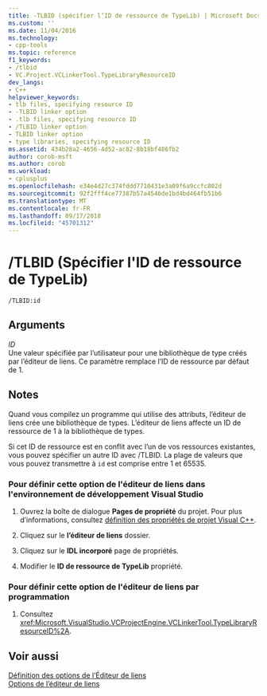 ```yaml
---
title: -TLBID (spécifier l’ID de ressource de TypeLib) | Microsoft Docs
ms.custom: ''
ms.date: 11/04/2016
ms.technology:
- cpp-tools
ms.topic: reference
f1_keywords:
- /tlbid
- VC.Project.VCLinkerTool.TypeLibraryResourceID
dev_langs:
- C++
helpviewer_keywords:
- tlb files, specifying resource ID
- -TLBID linker option
- .tlb files, specifying resource ID
- /TLBID linker option
- TLBID linker option
- type libraries, specifying resource ID
ms.assetid: 434b28a2-4656-4d52-ac82-8b18bf486fb2
author: corob-msft
ms.author: corob
ms.workload:
- cplusplus
ms.openlocfilehash: e34e4d27c374fddd7710431e3a09f6a9ccfc802d
ms.sourcegitcommit: 92f2fff4ce77387b57a4546de1bd4bd464fb51b6
ms.translationtype: MT
ms.contentlocale: fr-FR
ms.lasthandoff: 09/17/2018
ms.locfileid: "45701312"
---
```

# <a name="tlbid-specify-resource-id-for-typelib"></a>/TLBID (Spécifier l'ID de ressource de TypeLib)

```
/TLBID:id
```

## <a name="arguments"></a>Arguments

*ID*<br/>
Une valeur spécifiée par l’utilisateur pour une bibliothèque de type créés par l’éditeur de liens. Ce paramètre remplace l’ID de ressource par défaut de 1.

## <a name="remarks"></a>Notes

Quand vous compilez un programme qui utilise des attributs, l’éditeur de liens crée une bibliothèque de types. L’éditeur de liens affecte un ID de ressource de 1 à la bibliothèque de types.

Si cet ID de ressource est en conflit avec l’un de vos ressources existantes, vous pouvez spécifier un autre ID avec /TLBID. La plage de valeurs que vous pouvez transmettre à `id` est comprise entre 1 et 65535.

### <a name="to-set-this-linker-option-in-the-visual-studio-development-environment"></a>Pour définir cette option de l'éditeur de liens dans l'environnement de développement Visual Studio

1. Ouvrez la boîte de dialogue **Pages de propriété** du projet. Pour plus d’informations, consultez [définition des propriétés de projet Visual C++](../../ide/working-with-project-properties.md).

1. Cliquez sur le **l’éditeur de liens** dossier.

1. Cliquez sur le **IDL incorporé** page de propriétés.

1. Modifier le **ID de ressource de TypeLib** propriété.

### <a name="to-set-this-linker-option-programmatically"></a>Pour définir cette option de l'éditeur de liens par programmation

1. Consultez <xref:Microsoft.VisualStudio.VCProjectEngine.VCLinkerTool.TypeLibraryResourceID%2A>.

## <a name="see-also"></a>Voir aussi

[Définition des options de l’Éditeur de liens](../../build/reference/setting-linker-options.md)<br/>
[Options de l’éditeur de liens](../../build/reference/linker-options.md)
